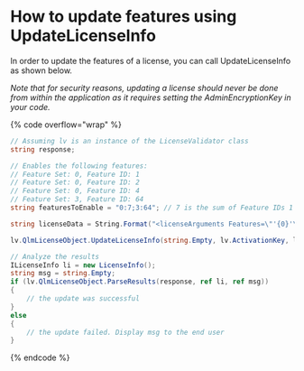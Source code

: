 # How to update features using UpdateLicenseInfo

In order to update the features of a license, you can call UpdateLicenseInfo as shown below.

_Note that for security reasons, updating a license should never be done from within the application as it requires setting the AdminEncryptionKey in your code._

{% code overflow="wrap" %}
```csharp
// Assuming lv is an instance of the LicenseValidator class
string response;

// Enables the following features: 
// Feature Set: 0, Feature ID: 1
// Feature Set: 0, Feature ID: 2
// Feature Set: 0, Feature ID: 4
// Feature Set: 3, Feature ID: 64
string featuresToEnable = "0:7;3:64"; // 7 is the sum of Feature IDs 1 + 2 + 4

string licenseData = String.Format("<licenseArguments Features=\"'{0}'\"/>", featuresToEnable);

lv.QlmLicenseObject.UpdateLicenseInfo(string.Empty, lv.ActivationKey, licenseData, out response);

// Analyze the results
ILicenseInfo li = new LicenseInfo();
string msg = string.Empty;
if (lv.QlmLicenseObject.ParseResults(response, ref li, ref msg))
{
    // the update was successful
}
else
{
    // the update failed. Display msg to the end user
}
```
{% endcode %}
